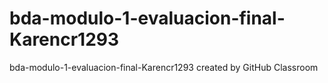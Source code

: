 # bda-modulo-1-evaluacion-final-Karencr1293
bda-modulo-1-evaluacion-final-Karencr1293 created by GitHub Classroom
